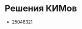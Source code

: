 # Решения КИМов

- [25048321](./25048321/README.md)

<!-- - []() -->
<!-- - []() -->
<!-- - []() -->
